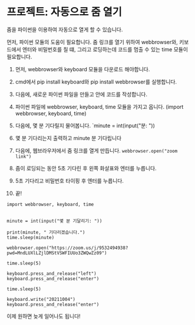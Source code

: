 # 프로젝트: 자동으로 줌 열기
줌을 파이썬을 이용하여 자동으로 열게 할 수 있습니다.

먼저, 파이썬 모듈의 도움이 필요합니다. 줌 링크를 열기 위하여 webbrowser와, 키보드에서 엔터와 비밀번호를 칠 떄, 그리고 로딩하는데 코드를 멈출 수 있는 time 모듈이 필요합니다.

1. 먼저, webbrowser와 keyboard 모듈을 다운로드 해야합니다.
2. cmd에서 pip install keyboard와 pip install webbrowser를 실행합니다.
3. 다음에, 새로운 파이썬 파일을 만들고 안에 코드를 작성합니다.
4. 파이썬 파일에 webbrowser, keyboard, time 모듈을 가지고 옵니다. (import webbrowser, keyboard, time)
5. 다음에, 몇 분 기다릴지 물어봅니다. `minute = int(input("분: "))
6. 몇 분 기다리는지 출력하고 minute 분 기다립니다
7. 다음에, 웹브라우저에서 줌 링크를 열게 만듭니다. `webbrowser.open("zoom link")`
8. 줌이 로딩되는 동안 5초 기다린 후 왼쪽 화살표와 엔터를 누릅니다.
9. 5초 기다리고 비밀번호 타이핑 후 엔터를 누릅니다.

10. 끝!


```
import webbrowser, keyboard, time


minute = int(input("몇 분 기달리기: "))

print(minute, " 기다리겠습니다.")
time.sleep(minute)

webbrowser.open("https://zoom.us/j/9532494938?pwd=MndLUXlLZjlDMStVSWFIUUo3ZWQwZz09")

time.sleep(5)

keyboard.press_and_release("left")
keyboard.press_and_release("enter")

time.sleep(5)

keyboard.write("20211004")
keyboard.press_and_release("enter")
```

이제 원하면 늦게 일어나도 됩니다!
